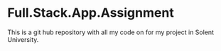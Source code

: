 # Full.Stack.App.Assignment
This is a git hub repository with all my code on for my project in Solent University.
